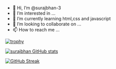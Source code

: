 - 👋 Hi, I’m @surajbhan-3
- 👀 I’m interested in ...
- 🌱 I’m currently learning html,css and javascript
- 💞️ I’m looking to collaborate on ...
- 📫 How to reach me ...

<!---
surajbhan-3/surajbhan-3 is a ✨ special ✨ repository because its `README.md` (this file) appears on your GitHub profile.
You can click the Preview link to take a look at your changes.
--->
[![trophy](https://github-profile-trophy.vercel.app/?username=surajbhan-3)](https://github.com/ryo-ma/github-profile-trophy)

[![surajbhan GitHub stats](https://github-readme-stats.vercel.app/api?username=surajbhan-3)](https://github.com/surajbhan-3/github-readme-stats)

[![GitHub Streak](https://streak-stats.demolab.com/?user=surajbhan-3)](https://git.io/streak-stats)

